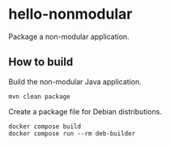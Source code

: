 # hello-nonmodular

Package a non-modular application.

## How to build

Build the non-modular Java application.
```
mvn clean package
```

Create a package file for Debian distributions.
```
docker compose build
docker compose run --rm deb-builder
```
